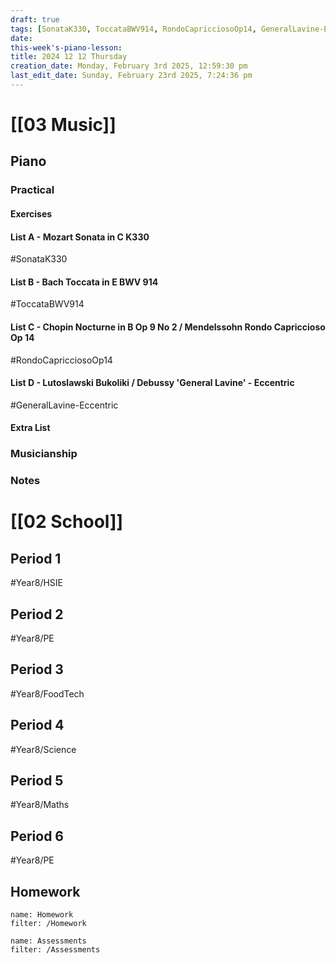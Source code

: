 ```yaml
---
draft: true
tags: [SonataK330, ToccataBWV914, RondoCapricciosoOp14, GeneralLavine-Eccentric, Year8/HSIE, Year8/PE, Year8/FoodTech, Year8/Science, Year8/Maths]
date: 
this-week's-piano-lesson:
title: 2024 12 12 Thursday
creation_date: Monday, February 3rd 2025, 12:59:30 pm
last_edit_date: Sunday, February 23rd 2025, 7:24:36 pm
---
```


# [[03 Music]]

## Piano

### Practical

#### Exercises

#### List A - Mozart Sonata in C K330

#SonataK330

#### List B - Bach Toccata in E BWV 914

#ToccataBWV914

#### List C - Chopin Nocturne in B Op 9 No 2 / Mendelssohn Rondo Capriccioso Op 14

#RondoCapricciosoOp14

#### List D - Lutoslawski Bukoliki / Debussy 'General Lavine' - Eccentric

#GeneralLavine-Eccentric

#### Extra List

### Musicianship

### Notes

# [[02 School]]

## Period 1

#Year8/HSIE

## Period 2

#Year8/PE

## Period 3

#Year8/FoodTech

## Period 4

#Year8/Science

## Period 5

#Year8/Maths

## Period 6

#Year8/PE

## Homework

```todoist
name: Homework
filter: /Homework
```

```todoist
name: Assessments
filter: /Assessments
```
